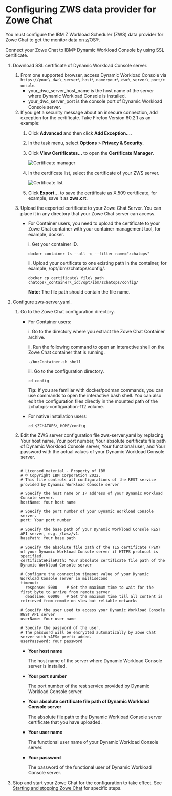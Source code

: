 # Configuring ZWS data provider for Zowe Chat

You must configure the IBM Z Workload Scheduler \(ZWS\) data provider for Zowe Chat to get the monitor data on z/OS®.

Connect your Zowe Chat to IBM® Dynamic Workload Console by using SSL certificate.

1.  Download SSL certificate of Dynamic Workload Console server.

    1.  From one supported browser, access Dynamic Workload Console via `https://your\_dwc\_server\_host\_name:your\_dwc\_server\_port/console`.
        -   your\_dwc\_server\_host\_name is the host name of the server where Dynamic Workload Console is installed.
        -   your\_dwc\_server\_port is the console port of Dynamic Workload Console server.
    2.  If you get a security message about an insecure connection, add exception for the certificate. Take Firefox Version 60.2.1 as an example:
        1.  Click **Advanced** and then click **Add Exception...**.
        2.  In the task menu, select **Options** \> **Privacy & Security**.
        3.  Click **View Certificates...** to open the **Certificate Manager**.

            ![Certificate manager](bnz_certificate_manager.png "Certificate manager")

        4.  In the certificate list, select the certificate of your ZWS server.

            ![Certificate list](bnz_certificate_list.png "Certificate list")

        5.  Click **Export...** to save the certificate as X.509 certificate, for example, save it as **zws.crt**.
    3.  Upload the exported certificate to your Zowe Chat Server. You can place it in any directory that your Zowe Chat server can access.
        -   For Container users, you need to upload the certificate to your Zowe Chat container with your container management tool, for example, docker.

            i. Get your container ID.

            ```
            docker container ls --all -q --filter name="zchatops"
            ```

            ii. Upload your certificate to one existing path in the container, for example, /opt/ibm/zchatops/config/.

            ```
            docker cp certificate\_file\_path chatops\_container\_id:/opt/ibm/zchatops/config/
            ```

            **Note:** The file path should contain the file name.

2.  Configure zws-server.yaml.

    1.  Go to the Zowe Chat configuration directory.
        -   For Container users:

            i. Go to the directory where you extract the Zowe Chat Container archive.

            ii. Run the following command to open an interactive shell on the Zowe Chat container that is running.

            ```
            ./bnzContainer.sh shell
            ```

            iii. Go to the configuration directory.

            ```
            cd config
            ```

            **Tip:** If you are familiar with docker/podman commands, you can use commands to open the interactive bash shell. You can also edit the configuration files directly in the mounted path of the zchatops-configuration-112 volume.

        -   For native installation users:

            ```
            cd $ZCHATOPS\_HOME/config
            ```

    2.  Edit the ZWS server configuration file zws-server.yaml by replacing Your host name, Your port number, Your absolute certificate file path of Dynamic Workload Console server, Your functional user, and Your password with the actual values of your Dynamic Workload Console server.

        ```
        
        # Licensed material - Property of IBM
        # © Copyright IBM Corporation 2022.
        # This file controls all configurations of the REST service provided by Dynamic Workload Console server
        
        # Specify the host name or IP address of your Dynamic Workload Console server.
        hostName: Your host name
        
        # Specify the port number of your Dynamic Workload Console server.
        port: Your port number
        
        # Specify the base path of your Dynamic Workload Console REST API server, e.g. /twsz/v1.
        basePath: Your base path
        
        # Specify the absolute file path of the TLS certificate (PEM) of your Dynamic Workload Console server if HTTPS protocol is specified.
        certificateFilePath: Your absolute certificate file path of the Dynamic Workload Console server
        
        # Configure the connection timeout value of your Dynamic Workload Console server in millisecond
        timeout:
          response: 5000    # Set the maximum time to wait for the first byte to arrive from remote server
          deadline: 60000   # Set the maximum time till all content is retrieved from remote on slow but reliable networks
        
        # Specify the user used to access your Dynamic Workload Console REST API server
        userName: Your user name
        
        # Specify the password of the user.
        # The password will be encrypted automatically by Zowe Chat server with <AES> prefix added.
        userPassword: Your password
        
        ```

        -   **Your host name**

            The host name of the server where Dynamic Workload Console server is installed.

        -   **Your port number**

            The port number of the rest service provided by Dynamic Workload Console server.

        -   **Your absolute certificate file path of Dynamic Workload Console server**

            The absolute file path to the Dynamic Workload Console server certificate that you have uploaded.

        -   **Your user name**

            The functional user name of your Dynamic Workload Console server.

        -   **Your password**

            The password of the functional user of Dynamic Workload Console server.

3.  Stop and start your Zowe Chat for the configuration to take effect. See [Starting and stopping Zowe Chat](chatops_install_start_stop_service.md) for specific steps.


